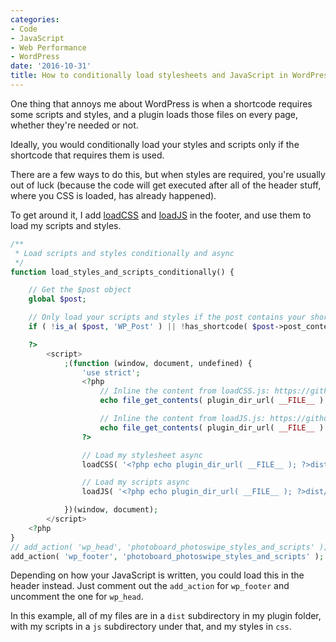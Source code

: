 ```yaml
---
categories:
- Code
- JavaScript
- Web Performance
- WordPress
date: '2016-10-31'
title: How to conditionally load stylesheets and JavaScript in WordPress only if a shortcode is used
---
```


One thing that annoys me about WordPress is when a shortcode requires some scripts and styles, and a plugin loads those files on every page, whether they're needed or not.

Ideally, you would conditionally load your styles and scripts only if the shortcode that requires them is used.

There are a few ways to do this, but when styles are required, you're usually out of luck (because the code will get executed after all of the header stuff, where you CSS is loaded, has already happened).

To get around it, I add [loadCSS](https://github.com/filamentgroup/loadCSS) and [loadJS](https://github.com/filamentgroup/loadJS) in the footer, and use them to load my scripts and styles.

```php
/**
 * Load scripts and styles conditionally and async
 */
function load_styles_and_scripts_conditionally() {

	// Get the $post object
	global $post;

	// Only load your scripts and styles if the post contains your shortcode (change 'your_shortcode')
	if ( !is_a( $post, 'WP_Post' ) || !has_shortcode( $post->post_content, 'your_shortcode') ) return;

	?>
		<script>
			;(function (window, document, undefined) {
				'use strict';
				<?php
					// Inline the content from loadCSS.js: https://github.com/filamentgroup/loadCSS
					echo file_get_contents( plugin_dir_url( __FILE__ ) . 'dist/js/loadCSS.js' );

					// Inline the content from loadJS.js: https://github.com/filamentgroup/loadJS
					echo file_get_contents( plugin_dir_url( __FILE__ ) . 'dist/js/loadJS.js' );
				?>

				// Load my stylesheet async
				loadCSS( '<?php echo plugin_dir_url( __FILE__ ); ?>dist/css/my-styles.css' );

				// Load my scripts async
				loadJS( '<?php echo plugin_dir_url( __FILE__ ); ?>dist/js/my-sripts.js' );

			})(window, document);
		</script>
	<?php
}
// add_action( 'wp_head', 'photoboard_photoswipe_styles_and_scripts' );
add_action( 'wp_footer', 'photoboard_photoswipe_styles_and_scripts' );
```

Depending on how your JavaScript is written, you could load this in the header instead. Just comment out the `add_action` for `wp_footer` and uncomment the one for `wp_head`.

In this example, all of my files are in a `dist` subdirectory in my plugin folder, with my scripts in a `js` subdirectory under that, and my styles in `css`.